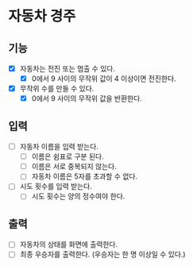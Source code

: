 # 자동차 경주

## 기능
- [x] 자동차는 전진 또는 멈출 수 있다.
  - [x] 0에서 9 사이의 무작위 값이 4 이상이면 전진한다.
- [x] 무작위 수를 만들 수 있다.
  - [x] 0에서 9 사이의 무작위 값을 반환한다.

## 입력
- [ ] 자동차 이름을 입력 받는다.
  - [ ] 이름은 쉼표로 구분 된다.
  - [ ] 이름은 서로 중복되지 않는다.
  - [ ] 자동차 이름은 5자를 초과할 수 없다.
- [ ] 시도 횟수를 입력 받는다.
  - [ ] 시도 횟수는 양의 정수여야 한다.

## 출력
- [ ] 자동차의 상태를 화면에 출력한다.
- [ ] 최종 우승자를 출력한다. (우승자는 한 명 이상일 수 있다.)
